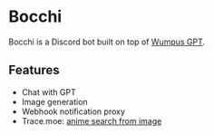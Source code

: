 # Bocchi

Bocchi is a Discord bot built on top of [Wumpus GPT](https://github.com/capibawa/wumpus-gpt/).

## Features

- Chat with GPT
- Image generation
- Webhook notification proxy
- Trace.moe: [anime search from image](https://trace.moe/)
